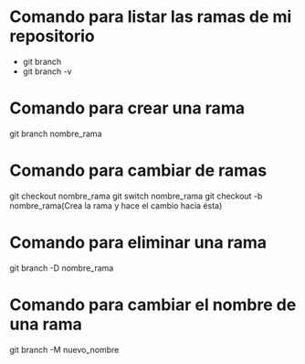 # Comando para listar las ramas de mi repositorio

- git branch
- git branch -v

# Comando para crear una rama

git branch nombre_rama

# Comando para cambiar de ramas

git checkout nombre_rama
git switch nombre_rama
git checkout -b nombre_rama(Crea la rama y hace el cambio hacia ésta)


# Comando para eliminar una rama

git branch -D nombre_rama

# Comando para cambiar el nombre de una rama 

git branch -M nuevo_nombre


